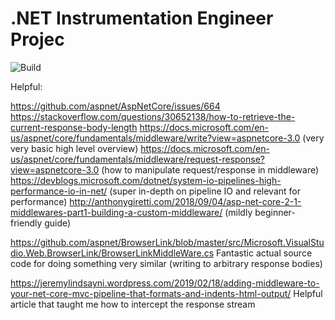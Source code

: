 # .NET Instrumentation Engineer Projec

![Build](https://ci.appveyor.com/api/projects/status/pcgoxda2pmfwqc3j/branch/master?svg=true "Build")

Helpful:


https://github.com/aspnet/AspNetCore/issues/664
https://stackoverflow.com/questions/30652138/how-to-retrieve-the-current-response-body-length
https://docs.microsoft.com/en-us/aspnet/core/fundamentals/middleware/write?view=aspnetcore-3.0 
    (very very basic high level overview)
https://docs.microsoft.com/en-us/aspnet/core/fundamentals/middleware/request-response?view=aspnetcore-3.0 
    (how to manipulate request/response in middleware)
https://devblogs.microsoft.com/dotnet/system-io-pipelines-high-performance-io-in-net/ 
    (super in-depth on pipeline IO and relevant for performance)
http://anthonygiretti.com/2018/09/04/asp-net-core-2-1-middlewares-part1-building-a-custom-middleware/
    (mildly beginner-friendly guide)

https://github.com/aspnet/BrowserLink/blob/master/src/Microsoft.VisualStudio.Web.BrowserLink/BrowserLinkMiddleWare.cs
    Fantastic actual source code for doing something very similar (writing to arbitrary response bodies)

https://jeremylindsayni.wordpress.com/2019/02/18/adding-middleware-to-your-net-core-mvc-pipeline-that-formats-and-indents-html-output/
    Helpful article that taught me how to intercept the response stream